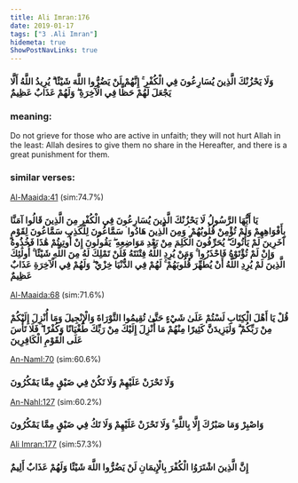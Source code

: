 ```yaml
---
title: Ali Imran:176
date: 2019-01-17
tags: ["3 .Ali Imran"]
hidemeta: true 
ShowPostNavLinks: true 
---
```

### وَلَا يَحْزُنْكَ الَّذِينَ يُسَارِعُونَ فِي الْكُفْرِ ۚ إِنَّهُمْ لَنْ يَضُرُّوا اللَّهَ شَيْئًا ۗ يُرِيدُ اللَّهُ أَلَّا يَجْعَلَ لَهُمْ حَظًّا فِي الْآخِرَةِ ۖ وَلَهُمْ عَذَابٌ عَظِيمٌ
### meaning: 
Do not grieve for those who are active in unfaith; they will not hurt Allah in the least: Allah desires to give them no share in the Hereafter, and there is a great punishment for them.
### similar verses: 

[Al-Maaida:41](/5/41) (sim:74.7%)

### يَا أَيُّهَا الرَّسُولُ لَا يَحْزُنْكَ الَّذِينَ يُسَارِعُونَ فِي الْكُفْرِ مِنَ الَّذِينَ قَالُوا آمَنَّا بِأَفْوَاهِهِمْ وَلَمْ تُؤْمِنْ قُلُوبُهُمْ ۛ وَمِنَ الَّذِينَ هَادُوا ۛ سَمَّاعُونَ لِلْكَذِبِ سَمَّاعُونَ لِقَوْمٍ آخَرِينَ لَمْ يَأْتُوكَ ۖ يُحَرِّفُونَ الْكَلِمَ مِنْ بَعْدِ مَوَاضِعِهِ ۖ يَقُولُونَ إِنْ أُوتِيتُمْ هَٰذَا فَخُذُوهُ وَإِنْ لَمْ تُؤْتَوْهُ فَاحْذَرُوا ۚ وَمَنْ يُرِدِ اللَّهُ فِتْنَتَهُ فَلَنْ تَمْلِكَ لَهُ مِنَ اللَّهِ شَيْئًا ۚ أُولَٰئِكَ الَّذِينَ لَمْ يُرِدِ اللَّهُ أَنْ يُطَهِّرَ قُلُوبَهُمْ ۚ لَهُمْ فِي الدُّنْيَا خِزْيٌ ۖ وَلَهُمْ فِي الْآخِرَةِ عَذَابٌ عَظِيمٌ

[Al-Maaida:68](/5/68) (sim:71.6%)

### قُلْ يَا أَهْلَ الْكِتَابِ لَسْتُمْ عَلَىٰ شَيْءٍ حَتَّىٰ تُقِيمُوا التَّوْرَاةَ وَالْإِنْجِيلَ وَمَا أُنْزِلَ إِلَيْكُمْ مِنْ رَبِّكُمْ ۗ وَلَيَزِيدَنَّ كَثِيرًا مِنْهُمْ مَا أُنْزِلَ إِلَيْكَ مِنْ رَبِّكَ طُغْيَانًا وَكُفْرًا ۖ فَلَا تَأْسَ عَلَى الْقَوْمِ الْكَافِرِينَ

[An-Naml:70](/27/70) (sim:60.6%)

### وَلَا تَحْزَنْ عَلَيْهِمْ وَلَا تَكُنْ فِي ضَيْقٍ مِمَّا يَمْكُرُونَ

[An-Nahl:127](/16/127) (sim:60.2%)

### وَاصْبِرْ وَمَا صَبْرُكَ إِلَّا بِاللَّهِ ۚ وَلَا تَحْزَنْ عَلَيْهِمْ وَلَا تَكُ فِي ضَيْقٍ مِمَّا يَمْكُرُونَ

[Ali Imran:177](/3/177) (sim:57.3%)

### إِنَّ الَّذِينَ اشْتَرَوُا الْكُفْرَ بِالْإِيمَانِ لَنْ يَضُرُّوا اللَّهَ شَيْئًا وَلَهُمْ عَذَابٌ أَلِيمٌ
